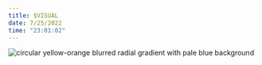 ```yaml
---
title: $VISUAL
date: 7/25/2022
time: "23:01:02"
---
```


![circular yellow-orange blurred radial gradient with pale blue background](/images/gradient-01.jpeg)
